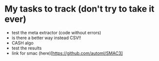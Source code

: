 # My tasks to track (don't try to take it ever)
- test the meta extractor (code without errors)
- is there a better way instead CSV!!
- CASH algo
- test the results 
- link for smac (here)[https://github.com/automl/SMAC3]